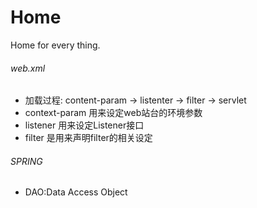 # Home
Home for every thing.

###### web.xml
 * 加载过程: content-param -> listenter -> filter -> servlet
 * context-param 用来设定web站台的环境参数
 * listener 用来设定Listener接口
 * filter 是用来声明filter的相关设定
 
###### SPRING
 * DAO:Data Access Object
 